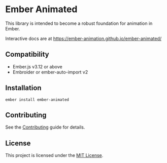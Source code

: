 # Ember Animated

This library is intended to become a robust foundation for animation in Ember.

Interactive docs are at https://ember-animation.github.io/ember-animated/


## Compatibility

- Ember.js v3.12 or above
- Embroider or ember-auto-import v2

## Installation

```
ember install ember-animated
```


## Contributing

See the [Contributing](CONTRIBUTING.md) guide for details.

## License

This project is licensed under the [MIT License](LICENSE.md).
